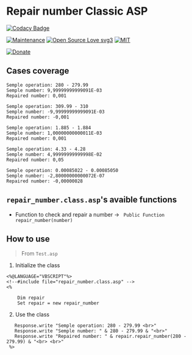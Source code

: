 # Repair number Classic ASP

[![Codacy Badge](https://app.codacy.com/project/badge/Grade/ec8f3d42d5864719ab9eac9afe3da97b)](https://app.codacy.com/gh/R0mb0/Repair_number_classic_asp/dashboard?utm_source=gh&utm_medium=referral&utm_content=&utm_campaign=Badge_grade)

[![Maintenance](https://img.shields.io/badge/Maintained%3F-yes-green.svg)](https://github.com/R0mb0/Repair_number_classic_asp)
[![Open Source Love svg3](https://badges.frapsoft.com/os/v3/open-source.svg?v=103)](https://github.com/R0mb0/Repair_number_classic_asp)
[![MIT](https://img.shields.io/badge/License-MIT-blue.svg)](https://opensource.org/license/mit)

[![Donate](https://img.shields.io/badge/PayPal-Donate%20to%20Author-blue.svg)](http://paypal.me/R0mb0)

## Cases coverage 

```
Semple operation: 280 - 279.99
Semple number: 9,99999999999091E-03
Repaired number: 0,001

Semple operation: 309.99 - 310
Semple number: -9,99999999999091E-03
Repaired number: -0,001

Semple operation: 1.885 - 1.884
Semple number: 1,00000000000011E-03
Repaired number: 0,001

Semple operation: 4.33 - 4.28
Semple number: 4,99999999999998E-02
Repaired number: 0,05

Semple operation: 0.00085022 - 0.00085050
Semple number: -2,80000000000072E-07
Repaired number: -0,00000028
```

## `repair_number.class.asp`'s avaible functions

- Function to check and repair a number -> ` Public Function repair_number(number)`

## How to use

> From `Test.asp`

1. Initialize the class
  ```
  <%@LANGUAGE="VBSCRIPT"%>
  <!--#include file="repair_number.class.asp" -->
  <% 
    
      Dim repair
      Set repair = new repair_number
  ```

2. Use the class
  ```
     Response.write "Semple operation: 280 - 279.99 <br>"
     Response.write "Semple number: " & 280 - 279.99 & "<br>"
     Response.write "Repaired number: " & repair.repair_number(280 - 279.99) & "<br> <br>"
   %>
  ```
